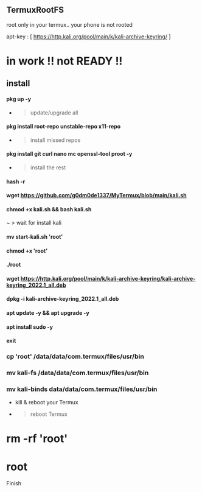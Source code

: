 ## TermuxRootFS
root only in your termux.. your phone is not rooted

apt-key :
[ https://http.kali.org/pool/main/k/kali-archive-keyring/ ]


# in work !! not READY !!


## install

#### pkg up -y
- > update/upgrade all
#### pkg install root-repo unstable-repo x11-repo
- > install missed repos
#### pkg install git curl nano mc openssl-tool proot -y
- > install the rest
#### hash -r

#### wget https://github.com/g0dm0de1337/MyTermux/blob/main/kali.sh

#### chmod +x kali.sh && bash kali.sh
~ > wait for install kali

#### mv start-kali.sh 'root'

#### chmod +x 'root'

#### ./root

#### wget https://http.kali.org/pool/main/k/kali-archive-keyring/kali-archive-keyring_2022.1_all.deb

#### dpkg -i kali-archive-keyring_2022.1_all.deb

#### apt update -y && apt upgrade -y

#### apt install sudo -y

#### exit

### cp 'root' /data/data/com.termux/files/usr/bin
### mv kali-fs /data/data/com.termux/files/usr/bin
### mv kali-binds data/data/com.termux/files/usr/bin



+ kill & reboot your Termux

+ > reboot Termux
# rm -rf 'root'
# root

Finish
